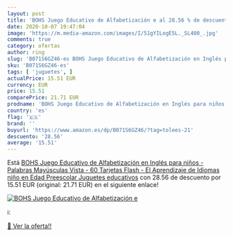 ```yaml
---
layout: post
title: 'BOHS Juego Educativo de Alfabetización e al 28.56 % de descuento'
date: 2020-10-07 19:47:04
image: 'https://m.media-amazon.com/images/I/51gYILogE5L._SL400_.jpg'
comments: true
category: ofertas
author: ring
slug: 'B071S6GZ46-es BOHS Juego Educativo de Alfabetización en Inglés para...'
sku: 'B071S6GZ46-es'
tags: [ 'juguetes', ]
actualPrice: 15.51 EUR
currency: EUR
price: 15.51
comparePrice: 21.71 EUR
prodname: 'BOHS Juego Educativo de Alfabetización en Inglés para niños - Palabras Mayúsculas Vista - 60 Tarjetas Flash - El Aprendizaje de Idiomas niño en Edad Preescolar Juguetes educativos'
country: 'es'
flag: '🇪🇸'
brand: ''
buyurl: 'https://www.amazon.es/dp/B071S6GZ46/?tag=tolees-21'
descuento: '28.56'
average: '15.51'
---
```


Está [BOHS Juego Educativo de Alfabetización en Inglés para niños - Palabras Mayúsculas Vista - 60 Tarjetas Flash - El Aprendizaje de Idiomas niño en Edad Preescolar Juguetes educativos](https://www.amazon.es/dp/B071S6GZ46/?tag=tolees-21) con 28.56 de descuento por 15.51 EUR (original: 21.71 EUR) en el siguiente enlace!

[![BOHS Juego Educativo de Alfabetización e](https://m.media-amazon.com/images/I/51gYILogE5L._SL400_.jpg)](https://www.amazon.es/dp/B071S6GZ46/?tag=tolees-21)

ℹ️:


[🛒 Ver la oferta!!](https://www.amazon.es/dp/B071S6GZ46/?tag=tolees-21)
